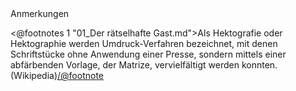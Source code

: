 <div class="anmerkungen">Anmerkungen</div>

<@footnotes 1 "01_Der rätselhafte Gast.md">Als Hektografie oder Hektographie werden Umdruck-Verfahren bezeichnet, mit denen Schriftstücke ohne Anwendung einer Presse, sondern mittels einer abfärbenden Vorlage, der Matrize, vervielfältigt werden konnten. (Wikipedia)</@footnote>
